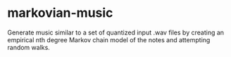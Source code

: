 # markovian-music
Generate music similar to a set of quantized input .wav files by creating an empirical nth degree Markov chain model of the notes and attempting random walks.
